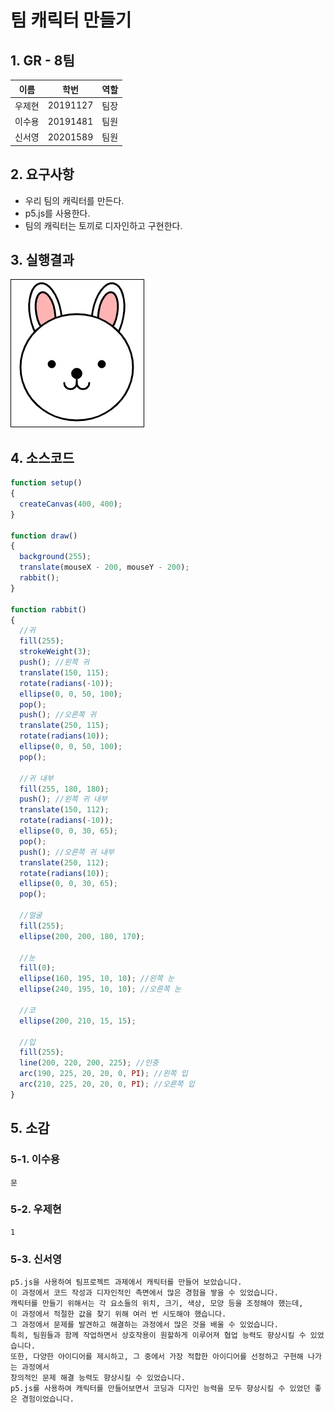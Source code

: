 # 팀 캐릭터 만들기

## 1. GR - 8팀
|이름|학번|역할|
|------|---|---|
|우제현|20191127|팀장|
|이수용|20191481|팀원|
|신서영|20201589|팀원|

## 2. 요구사항
  - 우리 팀의 캐릭터를 만든다.
  - p5.js를 사용한다.
  - 팀의 캐릭터는 토끼로 디자인하고 구현한다.

## 3. 실행결과

![1](/img/1.png)

## 4. 소스코드

```p5.js
function setup()
{
  createCanvas(400, 400);
}

function draw()
{
  background(255);
  translate(mouseX - 200, mouseY - 200);
  rabbit();
}

function rabbit()
{
  //귀
  fill(255);
  strokeWeight(3);
  push(); //왼쪽 귀
  translate(150, 115);
  rotate(radians(-10));
  ellipse(0, 0, 50, 100);
  pop();
  push(); //오른쪽 귀
  translate(250, 115);
  rotate(radians(10));
  ellipse(0, 0, 50, 100);
  pop();
  
  //귀 내부
  fill(255, 180, 180);
  push(); //왼쪽 귀 내부
  translate(150, 112);
  rotate(radians(-10));
  ellipse(0, 0, 30, 65);
  pop();
  push(); //오른쪽 귀 내부
  translate(250, 112);
  rotate(radians(10));
  ellipse(0, 0, 30, 65);
  pop();
  
  //얼굴
  fill(255);
  ellipse(200, 200, 180, 170);
  
  //눈
  fill(0);
  ellipse(160, 195, 10, 10); //왼쪽 눈
  ellipse(240, 195, 10, 10); //오른쪽 눈

  //코
  ellipse(200, 210, 15, 15);
  
  //입
  fill(255);
  line(200, 220, 200, 225); //인중
  arc(190, 225, 20, 20, 0, PI); //왼쪽 입
  arc(210, 225, 20, 20, 0, PI); //오른쪽 입
}
```

## 5. 소감

### 5-1. 이수용

```
문
```

### 5-2. 우제현

```
1
```

### 5-3. 신서영

```
p5.js을 사용하여 팀프로젝트 과제에서 캐릭터를 만들어 보았습니다.
이 과정에서 코드 작성과 디자인적인 측면에서 많은 경험을 쌓을 수 있었습니다.
캐릭터를 만들기 위해서는 각 요소들의 위치, 크기, 색상, 모양 등을 조정해야 했는데,
이 과정에서 적절한 값을 찾기 위해 여러 번 시도해야 했습니다.
그 과정에서 문제를 발견하고 해결하는 과정에서 많은 것을 배울 수 있었습니다.
특히, 팀원들과 함께 작업하면서 상호작용이 원할하게 이루어져 협업 능력도 향상시킬 수 있었습니다.
또한, 다양한 아이디어를 제시하고, 그 중에서 가장 적합한 아이디어를 선정하고 구현해 나가는 과정에서
창의적인 문제 해결 능력도 향상시킬 수 있었습니다.
p5.js를 사용하여 캐릭터를 만들어보면서 코딩과 디자인 능력을 모두 향상시킬 수 있었던 좋은 경험이었습니다.
```
